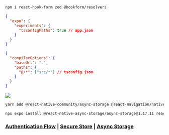 ```sh
npm i react-hook-form zod @hookform/resolvers
```

```json
{
  "expo": {
    "experiments": {
      "tsconfigPaths": true // app.json
    }
  }
}
```

```json
{
  "compilerOptions": {
    "baseUrl": ".",
    "paths": {
      "@/*": ["src/*"] // tsconfig.json
    }
  }
}
```

![](https://miro.medium.com/v2/resize:fit:1100/format:webp/1*W4Z9fdZj-bTrQhTTflr6pw.jpeg)

```sh
yarn add @react-native-community/async-storage @react-navigation/native @react-navigation/stack @react-native-async-storage/async-storage react-native-safe-area-context react-native-gesture-handler @react-navigation/bottom-tabs

npx expo install @react-native-async-storage/async-storage@1.17.11 react-native-safe-area-context@4.5.0  react-native-gesture-handler@~2.9.0
```

### [Authentication Flow](https://reactnavigation.org/docs/auth-flow/) | [Secure Store](https://docs.expo.dev/versions/latest/sdk/securestore/) | [Async Storage](https://react-native-async-storage.github.io/async-storage/docs/usage)
